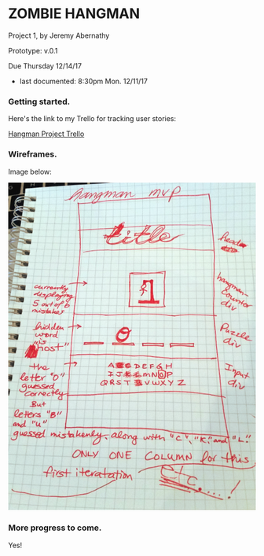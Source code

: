 # ZOMBIE HANGMAN

Project 1, by Jeremy Abernathy

Prototype: v.0.1

Due Thursday 12/14/17

* last documented: 8:30pm Mon. 12/11/17

### Getting started.

Here's the link to my Trello for tracking user stories:

[Hangman Project Trello](https://trello.com/b/SMKLURfg/hangman-app-dec-2017)

### Wireframes.

Image below: 

![wireframeSketch](./media/hangman-wireframe-mvp1.png)

### More progress to come.

Yes!